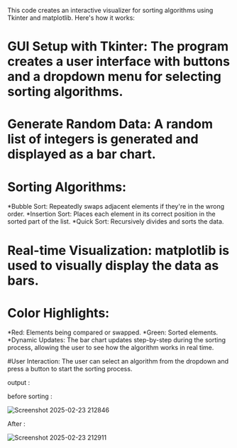 This code creates an interactive visualizer for sorting algorithms using Tkinter and matplotlib. Here's how it works:

# GUI Setup with Tkinter: The program creates a user interface with buttons and a dropdown menu for selecting sorting algorithms.

# Generate Random Data: A random list of integers is generated and displayed as a bar chart.

# Sorting Algorithms:
*Bubble Sort: Repeatedly swaps adjacent elements if they're in the wrong order.
*Insertion Sort: Places each element in its correct position in the sorted part of the list.
*Quick Sort: Recursively divides and sorts the data.

# Real-time Visualization: matplotlib is used to visually display the data as bars.

# Color Highlights:
*Red: Elements being compared or swapped.
*Green: Sorted elements.
*Dynamic Updates: The bar chart updates step-by-step during the sorting process, allowing the user to see how the algorithm works in real time.

#User Interaction: The user can select an algorithm from the dropdown and press a button to start the sorting process.

output :

before sorting :

![Screenshot 2025-02-23 212846](https://github.com/user-attachments/assets/4a349029-4fcd-4514-bd11-8fe562bd9842)


After : 

![Screenshot 2025-02-23 212911](https://github.com/user-attachments/assets/f43b3f71-1020-432b-b467-02d1718f32fc)



